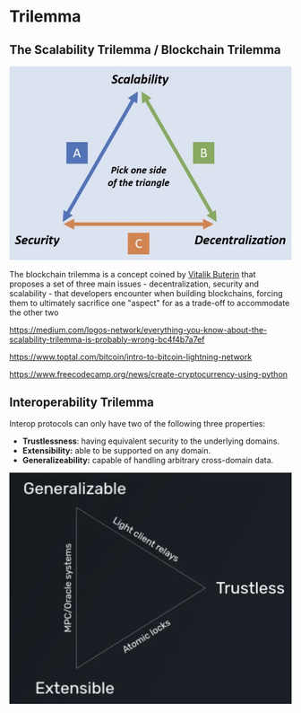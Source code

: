 # Trilemma

## The Scalability Trilemma / Blockchain Trilemma

![image](../media/Bitcoin-Cryptocurrency-Web3-image1.jpg)

The blockchain trilemma is a concept coined by [Vitalik Buterin](https://coinmarketcap.com/alexandria/glossary/vitalik-buterin) that proposes a set of three main issues - decentralization, security and scalability - that developers encounter when building blockchains, forcing them to ultimately sacrifice one "aspect" for as a trade-off to accommodate the other two

https://medium.com/logos-network/everything-you-know-about-the-scalability-trilemma-is-probably-wrong-bc4f4b7a7ef

https://www.toptal.com/bitcoin/intro-to-bitcoin-lightning-network

https://www.freecodecamp.org/news/create-cryptocurrency-using-python

## Interoperability Trilemma

Interop protocols can only have two of the following three properties:

- **Trustlessness**: having equivalent security to the underlying domains.
- **Extensibility:** able to be supported on any domain.
- **Generalizeability:** capable of handling arbitrary cross-domain data.

![interoperability-trilemma](../media/Screenshot%202023-08-24%20at%2011.52.42%20AM.jpg)

